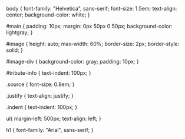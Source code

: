 body {
  font-family: "Helvetica", sans-serif;
  font-size: 1.5em;
  text-align: center;
  background-color: white;
}

#main {
  padding: 10px;
  margin: 0px 50px 0 50px;
  background-color: lightgray;
}

#image {
  height: auto;
  max-width: 60%;
  border-size: 2px;
  border-style: solid;
}

#image-div {
  background-color: gray;
  padding: 10px;
}

#tribute-info {
  text-indent: 100px;
}

.source {
  font-size: 0.8em;
}

.justify {
  text-align: justify;
}

.indent {
  text-indent: 100px;
}

ul{
  margin-left: 500px;
  text-align: left; 
}

h1 {
  font-family: "Arial", sans-serif;
}

